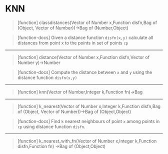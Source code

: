 # KNN

> [function]
> classdistances(Vector of Number x,Function disfn,Bag of (Object,
              Vector of Number))->Bag of (Number,Object)

> [function-docs]
> Given a distance function `disfn(x,y)`
>     calculate all distances from point x to the points
>     in set of points `cp` 



___

> [function]
> distance(Vector of Number x,Function disfn,Vector of Number y)->Number

> [function-docs]
> Compute the distance between `x` and `y` 
>      using the distance function `disfn(x,y)` 



___

> [function]
> knn(Vector of Number,Integer k,Function fn)->Bag



___

> [function]
> k_nearest(Vector of Number x,Integer k,Function disfn,Bag of (Object,
         Vector of Number))->Bag of (Object,Object)

> [function-docs]
> Find `k` nearest neighbours of point `x` 
>      among points in `cp` using distance function `disfn`. 



___

> [function]
> k_nearest_with_fn(Vector of Number x,Integer k,Function disfn,Function fn)
                 ->Bag of (Object,Object)


